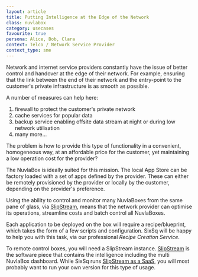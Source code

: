 ```yaml
---
layout: article
title: Putting Intelligence at the Edge of the Network
class: nuvlabox
category: usecases
favourite: true
persona: Alice, Bob, Clara
context: Telco / Network Service Provider
context_type: sme
---
```


Network and internet service providers constantly have the issue of better control and handover at the edge of their network. For example, ensuring that the link between the end of their network and the entry-point to the customer's private infrastructure is as smooth as possible.

A number of measures can help here:

1. firewall to protect the customer's private network
2. cache services for popular data
3. backup service enabling offsite data stream at night or during low network utilisation
4. many more...

The problem is how to provide this type of functionality in a convenient, homogeneous way, at an affordable price for the customer, yet maintaining a low operation cost for the provider?

The NuvlaBox is ideally suited for this mission. The local App Store can be factory loaded with a set of apps defined by the provider. These can either be remotely provisioned by the provider or locally by the customer, depending on the provider's preference.

Using the ability to control and monitor many NuvlaBoxes from the same pane of glass, via [SlipStream](/products/slipstream.html), means that the network provider can optimise its operations, streamline costs and batch control all NuvlaBoxes.

Each application to be deployed on the box will require a recipe/blueprint, which takes the form of a few scripts and configuration. SixSq will be happy to help you with this task, via our professional *Recipe Creation Service*.

To remote control boxes, you will need a SlipStream instance. [SlipStream](/products/slipstream.html) is the software piece that contains the intelligence including the multi NuvlaBox dashboard. While SixSq runs [SlipStream as a SaaS](/products/slipstream-tryme.html), you will most probably want to run your own version for this type of usage.
